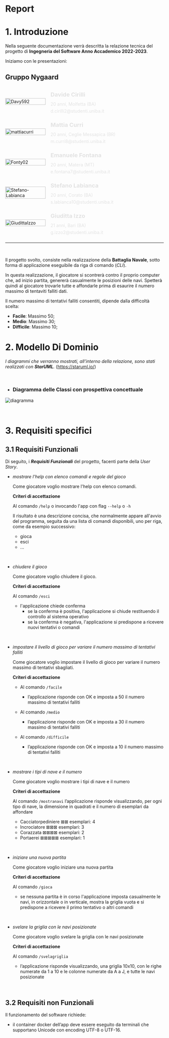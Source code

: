 # Report

# 1. Introduzione
Nella seguente documentazione verrà descritta la relazione tecnica del progetto di **Ingegneria del Software Anno Accademico 2022-2023**.

Iniziamo con le presentazioni:

<style>
    .info {
        margin-left: 1rem;
    }

    .info p {
        color: #e2e2e2;
    }

    .name {
        font-size: 18px;
        font-weight: 700;
        line-height: 16px;
    }

    .email, .live {
        font-size: 14px;
        font-weight: 400;
        line-height: 8px;
    }
</style>

<div class="display: flex; justify-content: center; align-items: center;">
    <h2 class="
        color: #e2e2e2;
        font-family: 'Montserrat', sans-serif;
        font-size: 24px;"> Gruppo Nygaard </h2>
</div>

<div class=" display: grid; gap: 16px;">
    <div style="display: flex; flex-direction: row; align-items: center;">
        <div style="width: 128px; height: auto;">
            <img style="width: 100%; height: 100%;" src="./img/membri/cirilli.jpg" alt="Davy592">
        </div>
        <div class="info">
            <p class="name"> Davide Cirilli</p>
            <p class="live"> 20 anni, Molfetta (BA) </p>
            <p class="email"> d.cirilli2@studenti.uniba.it </p>
        </div>
    </div>
    <div style="display: flex; flex-direction: row; align-items: center;">
        <div style="width: 128px; height: auto;">
            <img style="width: 100%; height: 100%;" src="./img/membri/curri.png" alt="mattiacurri">
        </div>
        <div class="info">
            <p class="name"> Mattia Curri </p>
            <p class="live"> 20 anni, Ceglie Messapica (BR) </p>
            <p class="email"> m.curri8@studenti.uniba.it </p>
        </div>
    </div>
    <div style="display: flex; flex-direction: row; align-items: center;">
        <div style="width: 128px; height: auto;">
            <img style="width: 100%; height: 100%;" src="./img/membri/fontana.jpg" alt="Fonty02">
        </div>
        <div class="info">
            <p class="name"> Emanuele Fontana </p>
            <p class="live"> 20 anni, Matera (MT) </p>
            <p class="email"> e.fontana7@studenti.uniba.it </p>
        </div>
    </div>
    <div style="display: flex; flex-direction: row; align-items: center;">
        <div style="width: 128px; height: auto;">
            <img style="width: 100%; height: 100%;" src="./img/membri/labianca.jpg" alt="Stefano-Labianca">
        </div>
        <div class="info">
            <p class="name"> Stefano Labianca</p>
            <p class="live"> 20 anni, Corato (BA) </p>
            <p class="email"> s.labianca10@studenti.uniba.it </p>
        </div>
    </div>
    <div style="display: flex; flex-direction: row; align-items: center;">
        <div style="width: 128px; height: auto;">
             <img style="width: 100%; height: 100%;" src="./img/membri/izzo.jpg" alt="GiudittaIzzo">
        </div>
        <div class="info">
            <p class="name"> Giuditta Izzo </p>
            <p class="live"> 21 anni, Bari (BA) </p>
            <p class="email"> g.izzo2@studenti.uniba.it </p>
        </div>
    </div>
</div>

---

<br>

Il progetto svolto, consiste nella realizzazione della **Battaglia Navale**, sotto forma di applicazione eseguibile da riga di comando (*CLI*).

In questa realizzazione, il giocatore si scontrerà contro il proprio computer che, ad inizio partita, genererà casualmente le posizioni delle navi. 
Spetterà quindi al giocatore trovarle tutte e affondarle prima di esaurire il numero massimo di tentaviti falliti dati.

Il numero massimo di tentativi falliti consentiti, dipende dalla difficoltà scelta:
* **Facile**: Massimo 50;
* **Medio**: Massimo 30;
* **Difficile**: Massimo 10;

# 2. Modello Di Dominio

*I diagrammi che verranno mostrati, all'interno della relazione, sono stati realizzati
con **StarUML**.* (https://staruml.io/)

<br/>

- ### Diagramma delle Classi con prospettiva concettuale

![diagramma](img/ModelloDominio.png)

  <br/>


# 3. Requisiti specifici

## 3.1 Requisiti Funzionali

Di seguito, i ***Requisiti Funzionali*** del progetto, facenti parte della *User Story*.

- *mostrare l'help con elenco comandi e regole del gioco*

  Come giocatore voglio mostrare l'help con elenco comandi.

  **Criteri di accettazione**

  Al comando ```/help```
  o invocando l'app con flag ```--help``` o ```-h```

  Il risultato è una descrizione concisa, che normalmente appare all'avvio del
  programma, seguita da una lista di comandi disponibili,
  uno per riga, come da esempio successivo:

  - gioca
  - esci
  - ...

<br/>

- *chiudere il gioco*

  Come giocatore voglio chiudere il gioco.

  **Criteri di accettazione**
  
  Al comando ```/esci```

    - l'applicazione chiede conferma
        - se la conferma è positiva, l'applicazione si chiude restituendo il controllo al sistema operativo
        - se la conferma è negativa, l'applicazione si predispone a ricevere nuovi tentativi o comandi

<br/>

- *impostare il livello di gioco per variare il numero massimo di tentativi falliti*

  Come giocatore voglio impostare il livello di gioco per variare il numero massimo di tentativi sbagliati.

  **Criteri di accettazione**
  - Al comando ```/facile```

    - l’applicazione risponde con OK e imposta a 50 il numero massimo di tentativi falliti

  - Al comando ```/medio```

    - l’applicazione risponde con OK e imposta a 30 il numero massimo di tentativi falliti

  - Al comando ```/difficile```

    - l’applicazione risponde con OK e imposta a 10 il numero massimo di tentativi falliti

<br/>

- *mostrare i tipi di nave e il numero*

  Come giocatore voglio mostrare i tipi di nave e il numero
  
  **Criteri di accettazione**

  Al comando ```/mostranavi``` l’applicazione risponde visualizzando, per ogni tipo di nave, la dimensione in quadrati e il numero di esemplari da affondare
  
  -    Cacciatorpediniere ⊠⊠ esemplari: 4
  -    Incrociatore ⊠⊠⊠ esemplari: 3 
  -    Corazzata ⊠⊠⊠⊠ esemplari: 2 
  -    Portaerei ⊠⊠⊠⊠⊠ esemplari: 1

<br/>

- *iniziare una nuova partita*

  Come giocatore voglio iniziare una nuova partita

  **Criteri di accettazione**

  Al comando ```/gioca```

    - se nessuna partita è in corso l'applicazione imposta casualmente le navi, in orizzontale o in verticale, mostra la griglia vuota e si predispone a ricevere il primo tentativo o altri comandi

<br/>

- *svelare la griglia con le navi posizionate*

  Come giocatore voglio svelare la griglia con le navi posizionate

  **Criteri di accettazione**

  Al comando ```/svelagriglia```

    - l’applicazione risponde visualizzando, una griglia 10x10, con le righe numerate da 1 a 10 e le colonne numerate da A a J, e tutte le navi posizionate

<br/>

## 3.2 Requisiti non Funzionali

Il funzionamento del software richiede:

- il container docker dell’app deve essere eseguito da terminali che supportano Unicode con encoding UTF-8 o UTF-16.

<br/>